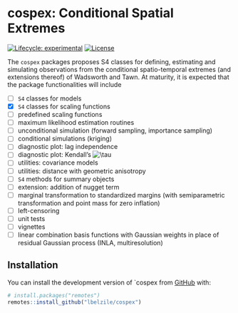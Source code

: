 
<!-- README.md is generated from README.Rmd. Please edit that file -->

# cospex: Conditional Spatial Extremes

<!-- badges: start -->

[![Lifecycle:
experimental](https://img.shields.io/badge/lifecycle-experimental-orange.svg)](https://www.tidyverse.org/lifecycle/#experimental)
[![License](https://img.shields.io/badge/license-GPL(%3E=%203)-blue.svg?style=flat)](http://www.gnu.org/licenses/gpl-3.0.html)

<!-- badges: end -->

The `cospex` packages proposes S4 classes for defining, estimating and
simulating observations from the conditional spatio-temporal extremes
(and extensions thereof) of Wadsworth and Tawn. At maturity, it is
expected that the package functionalities will include

-   [ ] `S4` classes for models
-   [x] `S4` classes for scaling functions
-   [ ] predefined scaling functions
-   [ ] maximum likelihood estimation routines
-   [ ] unconditional simulation (forward sampling, importance sampling)
-   [ ] conditional simulations (kriging)
-   [ ] diagnostic plot: lag independence
-   [ ] diagnostic plot: Kendall’s
    ![\tau](https://latex.codecogs.com/png.image?%5Cdpi%7B110%7D&space;%5Cbg_white&space;%5Ctau "\tau")
-   [ ] utilities: covariance models
-   [ ] utilities: distance with geometric anisotropy
-   [ ] `S4` methods for summary objects
-   [ ] extension: addition of nugget term
-   [ ] marginal transformation to standardized margins (with
    semiparametric transformation and point mass for zero inflation)
-   [ ] left-censoring
-   [ ] unit tests
-   [ ] vignettes
-   [ ] linear combination basis functions with Gaussian weights in
    place of residual Gaussian process (INLA, multiresolution)

## Installation

<!-- You can install the released version of `cospex` from [CRAN](https://CRAN.R-project.org) with: -->
<!-- ``` r -->
<!-- install.packages("cospex") -->
<!-- ``` -->

You can install the development version of \`cospex from
[GitHub](https://github.com/) with:

``` r
# install.packages("remotes")
remotes::install_github("lbelzile/cospex")
```

<!-- `devtools::build_readme()` is handy for this. You could also use GitHub Actions to re-render `README.Rmd` every time you push. An example workflow can be found here: <https://github.com/r-lib/actions/tree/master/examples>. -->
